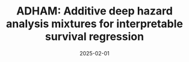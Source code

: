 ---
title: "ADHAM: Additive deep hazard analysis mixtures for interpretable survival regression"
collection: publications
excerpt: "Survival analysis is a fundamental tool for modeling time-to-event outcomes in healthcare. Recent advances have introduced flexible neural network approaches for improved predictive performance. However, most of these models do not provide interpretable insights into the association between exposures and the modeled outcomes, a critical requirement for decision-making in clinical practice. To address this limitation, we propose Additive Deep Hazard Analysis Mixtures (ADHAM), an interpretable additive survival model. ADHAM assumes a conditional latent structure that defines subgroups, each characterized by a combination of covariate-specific hazard functions. To select the number of subgroups, we introduce a post-training refinement by merging similar groups to reduce the number of equivalent latent subgroups. We perform comprehensive studies to demonstrate ADHAM's interpretability at the population, subgroup, and individual levels. Extensive experiments on real-world datasets show that ADHAM provides novel insights into the association between exposures and outcomes. Further, ADHAM remains on par with existing state-of-the-art survival baselines in terms of predictive performance, offering a scalable and interpretable approach to time-to-event prediction in healthcare.


Code available on [GitHub](https://github.com/ketencimert/adham)."
date: 2025-02-01
venue: 'Machine Learning for Healthcare 2025'
paperurl: ''
citation: 'Ketenci, M., Jeanselme, V., Nieva, H., Joshi, S., and Elhadad, N. <b>ADHAM: Additive deep hazard analysis mixtures for interpretable survival regression</b>.'
---